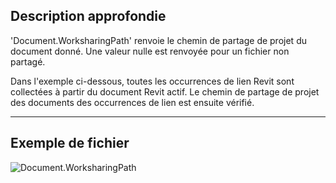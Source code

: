 ## Description approfondie
'Document.WorksharingPath' renvoie le chemin de partage de projet du document donné. Une valeur nulle est renvoyée pour un fichier non partagé.

Dans l'exemple ci-dessous, toutes les occurrences de lien Revit sont collectées à partir du document Revit actif. Le chemin de partage de projet des documents des occurrences de lien est ensuite vérifié.
___
## Exemple de fichier

![Document.WorksharingPath](./Revit.Application.Document.WorksharingPath_img.jpg)
